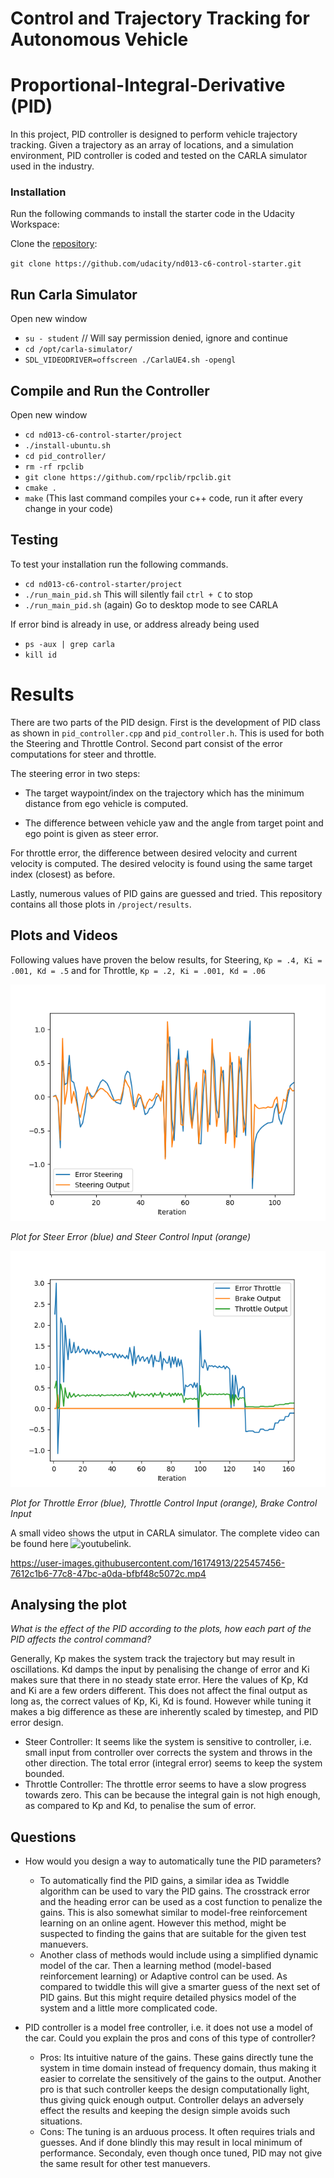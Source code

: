 # Control and Trajectory Tracking for Autonomous Vehicle

# Proportional-Integral-Derivative (PID)

In this project, PID controller is designed to perform vehicle trajectory tracking. Given a trajectory as an array of locations, and a simulation environment, PID controller is coded and tested on the CARLA simulator used in the industry.

### Installation

Run the following commands to install the starter code in the Udacity Workspace:

Clone the <a href="https://github.com/udacity/nd013-c6-control-starter/tree/master" target="_blank">repository</a>:

`git clone https://github.com/udacity/nd013-c6-control-starter.git`

## Run Carla Simulator

Open new window

* `su - student`
// Will say permission denied, ignore and continue
* `cd /opt/carla-simulator/`
* `SDL_VIDEODRIVER=offscreen ./CarlaUE4.sh -opengl`

## Compile and Run the Controller

Open new window

* `cd nd013-c6-control-starter/project`
* `./install-ubuntu.sh`
* `cd pid_controller/`
* `rm -rf rpclib`
* `git clone https://github.com/rpclib/rpclib.git`
* `cmake .`
* `make` (This last command compiles your c++ code, run it after every change in your code)

## Testing

To test your installation run the following commands.

* `cd nd013-c6-control-starter/project`
* `./run_main_pid.sh`
This will silently fail `ctrl + C` to stop
* `./run_main_pid.sh` (again)
Go to desktop mode to see CARLA

If error bind is already in use, or address already being used

* `ps -aux | grep carla`
* `kill id`


# Results
There are two parts of the PID design. First is the development of PID class as shown in `pid_controller.cpp` and `pid_controller.h`. This is used for both the Steering and Throttle Control. Second part consist of the error computations for steer and throttle. 

The steering error in two steps:
    
 - The target waypoint/index on the trajectory which has the minimum distance from ego vehicle is computed.
    
 - The difference between vehicle yaw and the angle from target point and ego point is given as steer error.

For throttle error, the difference between desired velocity and current velocity is computed. The desired velocity is found using the same target index (closest) as before. 

Lastly, numerous values of PID gains are guessed and tried. This repository contains all those plots in `/project/results`.

## Plots and Videos

Following values have proven the below results, for Steering, `Kp = .4, Ki = .001, Kd = .5` and for Throttle, `Kp = .2, Ki = .001, Kd = .06`

![Steer_error](/project/results/t5_s.png)

*Plot for Steer Error (blue) and Steer Control Input (orange)*

![Throttle_error](/project/results/t5_t.png)

*Plot for Throttle Error (blue), Throttle Control Input (orange), Brake Control Input*


A small video shows the utput in CARLA simulator. The complete video can be found here ![youtubelink](https://youtu.be/f0r3q2EoyhE).

https://user-images.githubusercontent.com/16174913/225457456-7612c1b6-77c8-47bc-a0da-bfbf48c5072c.mp4


## Analysing the plot

*What is the effect of the PID according to the plots, how each part of the PID affects the control command?*

Generally, Kp makes the system track the trajectory but may result in oscillations. Kd damps the input by penalising the change of error and Ki makes sure that there in no steady state error. Here the values of Kp, Kd and Ki are a few orders different. This does not affect the final output as long as, the correct values of Kp, Ki, Kd is found. However while tuning it makes a big difference as these are inherently scaled by timestep, and PID error design.     

- Steer Controller: It seems like the system is sensitive to controller, i.e. small input from controller over corrects the system and throws in the other direction. The total error (integral error) seems to keep the system bounded.
- Throttle Controller: The throttle error seems to have a slow progress towards zero. This can be because the integral gain is not high enough, as compared to Kp and Kd, to penalise the sum of error. 

## Questions

 - How would you design a way to automatically tune the PID parameters?
    - To automatically find the PID gains, a similar idea as Twiddle algorithm can be used to vary the PID gains. The crosstrack error and the heading error can be used as a cost function to penalize the gains. This is also somewhat similar to model-free reinforcement learning on an online agent. However this method, might be suspected to finding the gains that are suitable for the given test manuevers.
    - Another class of methods would include using a simplified dynamic model of the car. Then a learning method (model-based reinforcement learning) or Adaptive control can be used. As compared to twiddle this will give a smarter guess of the next set of PID gains. But this might require detailed physics model of the system and a little more complicated code.

- PID controller is a model free controller, i.e. it does not use a model of the car. Could you explain the pros and cons of this type of controller?
    - Pros: Its intuitive nature of the gains. These gains directly tune the system in time domain instead of frequency domain, thus making it easier to correlate the sensitively of the gains to the output. Another pro is that such controller keeps the design computationally light, thus giving quick enough output. Controller delays an adversely effect the results and keeping the design simple avoids such situations. 
    - Cons: The tuning is an arduous process. It often requires trials and guesses. And if done blindly this may result in local minimum of performance. Secondaly, even though once tuned, PID may not give the same result for other test manuevers.
           

